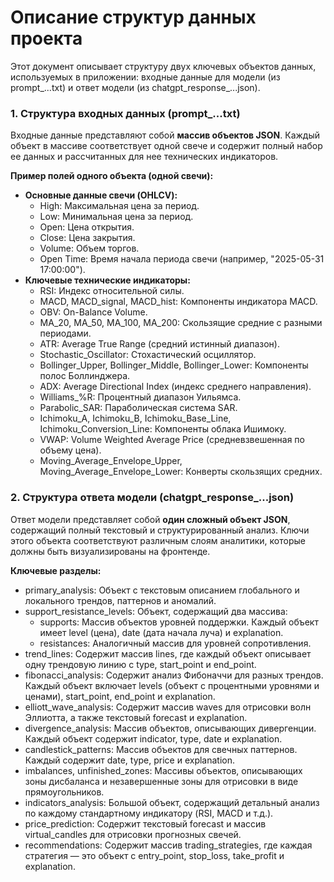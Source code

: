 # **Описание структур данных проекта**

Этот документ описывает структуру двух ключевых объектов данных, используемых в приложении: входные данные для модели (из prompt\_...txt) и ответ модели (из chatgpt\_response\_...json).

### **1\. Структура входных данных (prompt\_...txt)**

Входные данные представляют собой **массив объектов JSON**. Каждый объект в массиве соответствует одной свече и содержит полный набор ее данных и рассчитанных для нее технических индикаторов.

**Пример полей одного объекта (одной свечи):**

* **Основные данные свечи (OHLCV):**  
  * High: Максимальная цена за период.  
  * Low: Минимальная цена за период.  
  * Open: Цена открытия.  
  * Close: Цена закрытия.  
  * Volume: Объем торгов.  
  * Open Time: Время начала периода свечи (например, "2025-05-31 17:00:00").  
* **Ключевые технические индикаторы:**  
  * RSI: Индекс относительной силы.  
  * MACD, MACD\_signal, MACD\_hist: Компоненты индикатора MACD.  
  * OBV: On-Balance Volume.  
  * MA\_20, MA\_50, MA\_100, MA\_200: Скользящие средние с разными периодами.  
  * ATR: Average True Range (средний истинный диапазон).  
  * Stochastic\_Oscillator: Стохастический осциллятор.  
  * Bollinger\_Upper, Bollinger\_Middle, Bollinger\_Lower: Компоненты полос Боллинджера.  
  * ADX: Average Directional Index (индекс среднего направления).  
  * Williams\_%R: Процентный диапазон Уильямса.  
  * Parabolic\_SAR: Параболическая система SAR.  
  * Ichimoku\_A, Ichimoku\_B, Ichimoku\_Base\_Line, Ichimoku\_Conversion\_Line: Компоненты облака Ишимоку.  
  * VWAP: Volume Weighted Average Price (средневзвешенная по объему цена).  
  * Moving\_Average\_Envelope\_Upper, Moving\_Average\_Envelope\_Lower: Конверты скользящих средних.

### **2\. Структура ответа модели (chatgpt\_response\_...json)**

Ответ модели представляет собой **один сложный объект JSON**, содержащий полный текстовый и структурированный анализ. Ключи этого объекта соответствуют различным слоям аналитики, которые должны быть визуализированы на фронтенде.

**Ключевые разделы:**

* primary\_analysis: Объект с текстовым описанием глобального и локального трендов, паттернов и аномалий.  
* support\_resistance\_levels: Объект, содержащий два массива:  
  * supports: Массив объектов уровней поддержки. Каждый объект имеет level (цена), date (дата начала луча) и explanation.  
  * resistances: Аналогичный массив для уровней сопротивления.  
* trend\_lines: Содержит массив lines, где каждый объект описывает одну трендовую линию с type, start\_point и end\_point.  
* fibonacci\_analysis: Содержит анализ Фибоначчи для разных трендов. Каждый объект включает levels (объект с процентными уровнями и ценами), start\_point, end\_point и explanation.  
* elliott\_wave\_analysis: Содержит массив waves для отрисовки волн Эллиотта, а также текстовый forecast и explanation.  
* divergence\_analysis: Массив объектов, описывающих дивергенции. Каждый объект содержит indicator, type, date и explanation.  
* candlestick\_patterns: Массив объектов для свечных паттернов. Каждый содержит date, type, price и explanation.  
* imbalances, unfinished\_zones: Массивы объектов, описывающих зоны дисбаланса и незавершенные зоны для отрисовки в виде прямоугольников.  
* indicators\_analysis: Большой объект, содержащий детальный анализ по каждому стандартному индикатору (RSI, MACD и т.д.).  
* price\_prediction: Содержит текстовый forecast и массив virtual\_candles для отрисовки прогнозных свечей.  
* recommendations: Содержит массив trading\_strategies, где каждая стратегия — это объект с entry\_point, stop\_loss, take\_profit и explanation.
